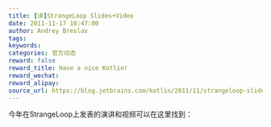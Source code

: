 ```yaml
---
title: [译]StrangeLoop Slides+Video
date: 2011-11-17 16:47:00
author: Andrey Breslav
tags:
keywords:
categories: 官方动态
reward: false
reward_title: Have a nice Kotlin!
reward_wechat:
reward_alipay:
source_url: https://blog.jetbrains.com/kotlin/2011/11/strangeloop-slidesvideo/
---
```


今年在StrangeLoop上发表的演讲和视频可以在这里找到：
